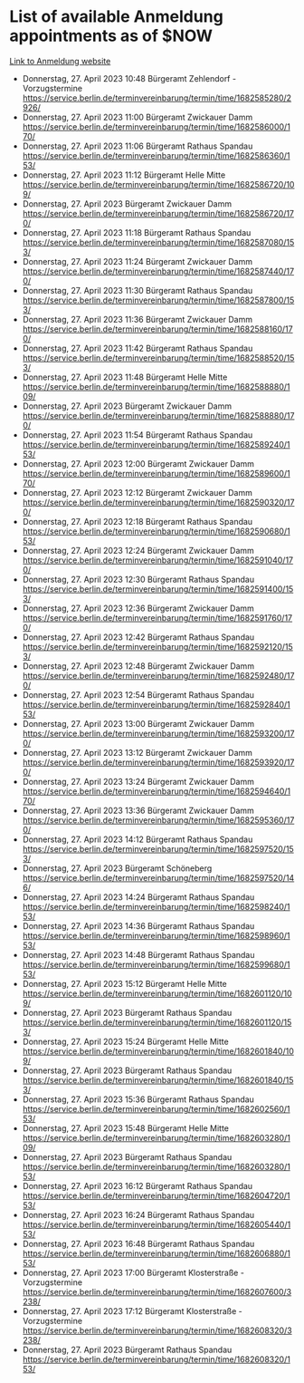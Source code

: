 # List of available Anmeldung appointments as of $NOW
[Link to Anmeldung website](https://service.berlin.de/terminvereinbarung/termin/tag.php?termin=1&anliegen[]=120686&dienstleisterlist=122210,122217,327316,122219,327312,122227,327314,122231,327346,122243,327348,122254,122252,329742,122260,329745,122262,329748,122271,327278,122273,327274,122277,327276,330436,122280,327294,122282,327290,122284,327292,122291,327270,122285,327266,122286,327264,122296,327268,150230,329760,122297,327286,122294,327284,122312,329763,122314,329775,122304,327330,122311,327334,122309,327332,317869,122281,327352,122279,329772,122283,122276,327324,122274,327326,122267,329766,122246,327318,122251,327320,122257,327322,122208,327298,122226,327300&herkunft=http%3A%2F%2Fservice.berlin.de%2Fdienstleistung%2F120686%2F)
- Donnerstag, 27. April 2023 10:48 Bürgeramt Zehlendorf - Vorzugstermine https://service.berlin.de/terminvereinbarung/termin/time/1682585280/2926/
- Donnerstag, 27. April 2023 11:00 Bürgeramt Zwickauer Damm https://service.berlin.de/terminvereinbarung/termin/time/1682586000/170/
- Donnerstag, 27. April 2023 11:06 Bürgeramt Rathaus Spandau https://service.berlin.de/terminvereinbarung/termin/time/1682586360/153/
- Donnerstag, 27. April 2023 11:12 Bürgeramt Helle Mitte https://service.berlin.de/terminvereinbarung/termin/time/1682586720/109/
- Donnerstag, 27. April 2023  Bürgeramt Zwickauer Damm https://service.berlin.de/terminvereinbarung/termin/time/1682586720/170/
- Donnerstag, 27. April 2023 11:18 Bürgeramt Rathaus Spandau https://service.berlin.de/terminvereinbarung/termin/time/1682587080/153/
- Donnerstag, 27. April 2023 11:24 Bürgeramt Zwickauer Damm https://service.berlin.de/terminvereinbarung/termin/time/1682587440/170/
- Donnerstag, 27. April 2023 11:30 Bürgeramt Rathaus Spandau https://service.berlin.de/terminvereinbarung/termin/time/1682587800/153/
- Donnerstag, 27. April 2023 11:36 Bürgeramt Zwickauer Damm https://service.berlin.de/terminvereinbarung/termin/time/1682588160/170/
- Donnerstag, 27. April 2023 11:42 Bürgeramt Rathaus Spandau https://service.berlin.de/terminvereinbarung/termin/time/1682588520/153/
- Donnerstag, 27. April 2023 11:48 Bürgeramt Helle Mitte https://service.berlin.de/terminvereinbarung/termin/time/1682588880/109/
- Donnerstag, 27. April 2023  Bürgeramt Zwickauer Damm https://service.berlin.de/terminvereinbarung/termin/time/1682588880/170/
- Donnerstag, 27. April 2023 11:54 Bürgeramt Rathaus Spandau https://service.berlin.de/terminvereinbarung/termin/time/1682589240/153/
- Donnerstag, 27. April 2023 12:00 Bürgeramt Zwickauer Damm https://service.berlin.de/terminvereinbarung/termin/time/1682589600/170/
- Donnerstag, 27. April 2023 12:12 Bürgeramt Zwickauer Damm https://service.berlin.de/terminvereinbarung/termin/time/1682590320/170/
- Donnerstag, 27. April 2023 12:18 Bürgeramt Rathaus Spandau https://service.berlin.de/terminvereinbarung/termin/time/1682590680/153/
- Donnerstag, 27. April 2023 12:24 Bürgeramt Zwickauer Damm https://service.berlin.de/terminvereinbarung/termin/time/1682591040/170/
- Donnerstag, 27. April 2023 12:30 Bürgeramt Rathaus Spandau https://service.berlin.de/terminvereinbarung/termin/time/1682591400/153/
- Donnerstag, 27. April 2023 12:36 Bürgeramt Zwickauer Damm https://service.berlin.de/terminvereinbarung/termin/time/1682591760/170/
- Donnerstag, 27. April 2023 12:42 Bürgeramt Rathaus Spandau https://service.berlin.de/terminvereinbarung/termin/time/1682592120/153/
- Donnerstag, 27. April 2023 12:48 Bürgeramt Zwickauer Damm https://service.berlin.de/terminvereinbarung/termin/time/1682592480/170/
- Donnerstag, 27. April 2023 12:54 Bürgeramt Rathaus Spandau https://service.berlin.de/terminvereinbarung/termin/time/1682592840/153/
- Donnerstag, 27. April 2023 13:00 Bürgeramt Zwickauer Damm https://service.berlin.de/terminvereinbarung/termin/time/1682593200/170/
- Donnerstag, 27. April 2023 13:12 Bürgeramt Zwickauer Damm https://service.berlin.de/terminvereinbarung/termin/time/1682593920/170/
- Donnerstag, 27. April 2023 13:24 Bürgeramt Zwickauer Damm https://service.berlin.de/terminvereinbarung/termin/time/1682594640/170/
- Donnerstag, 27. April 2023 13:36 Bürgeramt Zwickauer Damm https://service.berlin.de/terminvereinbarung/termin/time/1682595360/170/
- Donnerstag, 27. April 2023 14:12 Bürgeramt Rathaus Spandau https://service.berlin.de/terminvereinbarung/termin/time/1682597520/153/
- Donnerstag, 27. April 2023  Bürgeramt Schöneberg https://service.berlin.de/terminvereinbarung/termin/time/1682597520/146/
- Donnerstag, 27. April 2023 14:24 Bürgeramt Rathaus Spandau https://service.berlin.de/terminvereinbarung/termin/time/1682598240/153/
- Donnerstag, 27. April 2023 14:36 Bürgeramt Rathaus Spandau https://service.berlin.de/terminvereinbarung/termin/time/1682598960/153/
- Donnerstag, 27. April 2023 14:48 Bürgeramt Rathaus Spandau https://service.berlin.de/terminvereinbarung/termin/time/1682599680/153/
- Donnerstag, 27. April 2023 15:12 Bürgeramt Helle Mitte https://service.berlin.de/terminvereinbarung/termin/time/1682601120/109/
- Donnerstag, 27. April 2023  Bürgeramt Rathaus Spandau https://service.berlin.de/terminvereinbarung/termin/time/1682601120/153/
- Donnerstag, 27. April 2023 15:24 Bürgeramt Helle Mitte https://service.berlin.de/terminvereinbarung/termin/time/1682601840/109/
- Donnerstag, 27. April 2023  Bürgeramt Rathaus Spandau https://service.berlin.de/terminvereinbarung/termin/time/1682601840/153/
- Donnerstag, 27. April 2023 15:36 Bürgeramt Rathaus Spandau https://service.berlin.de/terminvereinbarung/termin/time/1682602560/153/
- Donnerstag, 27. April 2023 15:48 Bürgeramt Helle Mitte https://service.berlin.de/terminvereinbarung/termin/time/1682603280/109/
- Donnerstag, 27. April 2023  Bürgeramt Rathaus Spandau https://service.berlin.de/terminvereinbarung/termin/time/1682603280/153/
- Donnerstag, 27. April 2023 16:12 Bürgeramt Rathaus Spandau https://service.berlin.de/terminvereinbarung/termin/time/1682604720/153/
- Donnerstag, 27. April 2023 16:24 Bürgeramt Rathaus Spandau https://service.berlin.de/terminvereinbarung/termin/time/1682605440/153/
- Donnerstag, 27. April 2023 16:48 Bürgeramt Rathaus Spandau https://service.berlin.de/terminvereinbarung/termin/time/1682606880/153/
- Donnerstag, 27. April 2023 17:00 Bürgeramt Klosterstraße - Vorzugstermine https://service.berlin.de/terminvereinbarung/termin/time/1682607600/3238/
- Donnerstag, 27. April 2023 17:12 Bürgeramt Klosterstraße - Vorzugstermine https://service.berlin.de/terminvereinbarung/termin/time/1682608320/3238/
- Donnerstag, 27. April 2023  Bürgeramt Rathaus Spandau https://service.berlin.de/terminvereinbarung/termin/time/1682608320/153/

